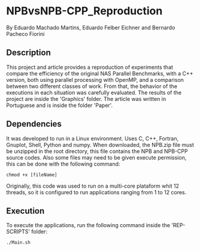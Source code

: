 # NPBvsNPB-CPP_Reproduction
By Eduardo Machado Martins, Eduardo Felber Eichner and Bernardo Pacheco Fiorini
## Description
This project and article provides a reproduction of experiments that compare the efficiency of the original NAS Parallel Benchmarks, with a C++ version, both using parallel processing with OpenMP, and a comparison between two different classes of work. From that, the behavior of the executions in each situation was carefully evaluated. The results of the project are inside the 'Graphics' folder. The article was written in Portuguese and is inside the folder 'Paper'.
## Dependencies
It was developed to run in a Linux environment. Uses C, C++, Fortran, Gnuplot, Shell, Python and numpy. When downloaded, the NPB.zip file must be unzipped in the root directory, this file contains the NPB and NPB-CPP source codes. 
Also some files may need to be given execute permission, this can be done with the following command:
```
chmod +x [fileName]
```
Originally, this code was used to run on a multi-core plataform whit 12 threads, so it is configured to run applications ranging from 1 to 12 cores.
## Execution
To execute the applications, run the following command inside the 'REP-SCRIPTS' folder:
```
./Main.sh
```
